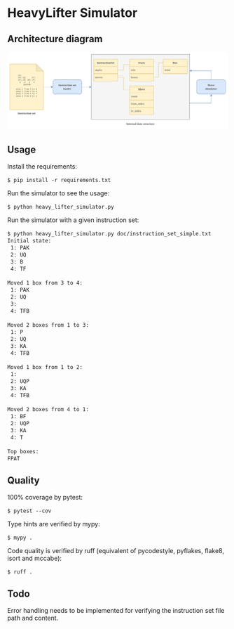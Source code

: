 # HeavyLifter Simulator

## Architecture diagram

![Architecture diagram](./doc/HeavyLifter_Simulator.png)

## Usage

Install the requirements:

    $ pip install -r requirements.txt

Run the simulator to see the usage:

    $ python heavy_lifter_simulator.py

Run the simulator with a given instruction set:

    $ python heavy_lifter_simulator.py doc/instruction_set_simple.txt
    Initial state:
     1: PAK
     2: UQ
     3: B
     4: TF

    Moved 1 box from 3 to 4:
     1: PAK
     2: UQ
     3:
     4: TFB

    Moved 2 boxes from 1 to 3:
     1: P
     2: UQ
     3: KA
     4: TFB

    Moved 1 box from 1 to 2:
     1:
     2: UQP
     3: KA
     4: TFB

    Moved 2 boxes from 4 to 1:
     1: BF
     2: UQP
     3: KA
     4: T

    Top boxes:
    FPAT


## Quality

100% coverage by pytest:

    $ pytest --cov

Type hints are verified by mypy:

    $ mypy .

Code quality is verified by ruff (equivalent of pycodestyle, pyflakes, flake8, isort and mccabe):

    $ ruff .

## Todo

Error handling needs to be implemented for verifying the instruction set file path and content.
